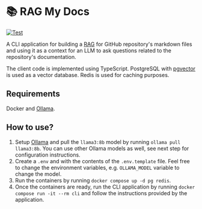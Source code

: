 # 📚 RAG My Docs

[![Test](https://github.com/Kaltsoon/rag-my-docs/actions/workflows/test.yml/badge.svg)](https://github.com/Kaltsoon/rag-my-docs/actions/workflows/test.yml)

A CLI application for building a [RAG](https://blogs.nvidia.com/blog/what-is-retrieval-augmented-generation/) for GitHub repository's markdown files and using it as a context for an LLM to ask questions related to the repository's documentation.

The client code is implemented using TypeScript. PostgreSQL with [pgvector](https://github.com/pgvector/pgvector) is used as a vector database. Redis is used for caching purposes.

## Requirements

Docker and [Ollama](https://ollama.com/).

## How to use?

1. Setup [Ollama](https://ollama.com/) and pull the `llama3:8b` model by running `ollama pull llama3:8b`. You can use other Ollama models as well, see next step for configuration instructions.
2. Create a `.env` and with the contents of the `.env.template` file. Feel free to change the environment variables, e.g. `OLLAMA_MODEL` variable to change the model.
2. Run the containers by running `docker compose up -d pg redis`.
3. Once the containers are ready, run the CLI application by running `docker compose run -it --rm cli` and follow the instructions provided by the application.
